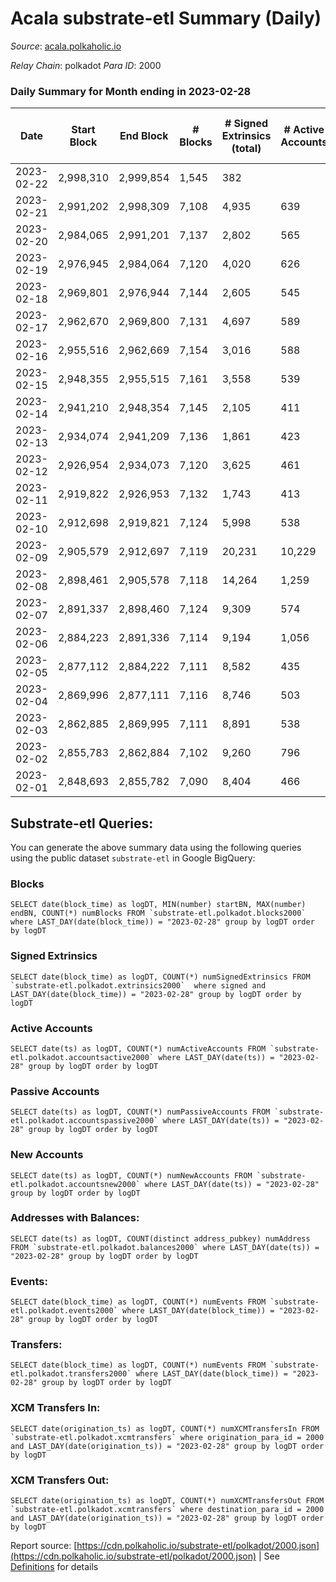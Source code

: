 # Acala substrate-etl Summary (Daily)

_Source_: [acala.polkaholic.io](https://acala.polkaholic.io)

*Relay Chain*: polkadot
*Para ID*: 2000



### Daily Summary for Month ending in 2023-02-28


| Date | Start Block | End Block | # Blocks | # Signed Extrinsics (total) | # Active Accounts | # Passive | # New | # Addresses with Balances | # Events | # Transfers | # XCM Transfers In | # XCM Transfers Out | Issues | 
| ---- | ----------- | --------- | -------- | --------------------------- | ----------------- | --------- | ----- | ------------------------- | -------- | ----------- | ------------------ | ------------------- | ------ |
| 2023-02-22 | 2,998,310 | 2,999,854 | 1,545 | 382 |  |  |  |  | 12,527 | 392 ($407,791.80) |   |   |  |
| 2023-02-21 | 2,991,202 | 2,998,309 | 7,108 | 4,935 | 639 | 2,222 | 59 | 157,713 | 82,356 | 5,102 ($1,233,691.48) |   |   |  |
| 2023-02-20 | 2,984,065 | 2,991,201 | 7,137 | 2,802 | 565 | 87 | 54 | 157,662 | 66,646 | 2,764 ($2,251,619.08) |   |   |  |
| 2023-02-19 | 2,976,945 | 2,984,064 | 7,120 | 4,020 | 626 | 1,252 | 50 | 157,616 | 75,787 | 4,165 ($977,296.76) |   |   |  |
| 2023-02-18 | 2,969,801 | 2,976,944 | 7,144 | 2,605 | 545 | 92 | 61 | 157,576 | 65,318 | 2,618 ($680,154.05) |   |   |  |
| 2023-02-17 | 2,962,670 | 2,969,800 | 7,131 | 4,697 | 589 | 1,998 | 57 | 157,525 | 80,007 | 4,655 ($1,122,121.69) |   |   |  |
| 2023-02-16 | 2,955,516 | 2,962,669 | 7,154 | 3,016 | 588 | 86 | 59 | 157,471 | 68,426 | 3,023 ($1,454,737.14) | 195 ($151,010.22) | 178 ($179,898.97) |  |
| 2023-02-15 | 2,948,355 | 2,955,515 | 7,161 | 3,558 | 539 | 1,702 | 56 | 157,413 | 69,895 | 3,192 ($1,108,999.77) | 113 ($69,963.72) | 107 ($70,205.10) |  |
| 2023-02-14 | 2,941,210 | 2,948,354 | 7,145 | 2,105 | 411 | 96 | 57 | 157,442 | 60,003 | 1,849 ($671,093.32) | 126 ($95,923.49) | 150 ($132,281.65) |  |
| 2023-02-13 | 2,934,074 | 2,941,209 | 7,136 | 1,861 | 423 | 99 | 56 | 157,388 | 58,184 | 1,705 ($635,025.23) | 130 ($141,880.90) | 113 ($92,741.71) |  |
| 2023-02-12 | 2,926,954 | 2,934,073 | 7,120 | 3,625 | 461 | 1,643 | 37 | 157,338 | 70,711 | 3,465 ($523,629.19) | 120 ($261,432.17) | 90 ($257,118.35) |  |
| 2023-02-11 | 2,919,822 | 2,926,953 | 7,132 | 1,743 | 413 | 84 | 53 | 157,309 | 56,918 | 1,470 ($1,265,223.79) | 98 ($143,459.01) | 89 ($122,987.85) |  |
| 2023-02-10 | 2,912,698 | 2,919,821 | 7,124 | 5,998 | 538 | 1,066 | 46 | 157,265 | 81,061 | 2,758 ($556,568.44) | 101 ($72,610.08) | 111 ($155,484.63) |  |
| 2023-02-09 | 2,905,579 | 2,912,697 | 7,119 | 20,231 | 10,229 | 77 | 55 | 157,226 | 176,240 | 13,351 ($1,956,158.89) | 242 ($132,449.58) | 252 ($290,249.83) |  |
| 2023-02-08 | 2,898,461 | 2,905,578 | 7,118 | 14,264 | 1,259 | 4,367 | 46 | 166,618 | 130,939 | 6,727 ($15,652,559.20) | 85 ($144,552.47) | 108 ($228,236.75) |  |
| 2023-02-07 | 2,891,337 | 2,898,460 | 7,124 | 9,309 | 574 | 99 | 52 | 167,225 | 98,005 | 2,470 ($1,142,231.54) | 174 ($151,685.07) | 186 ($118,073.88) |  |
| 2023-02-06 | 2,884,223 | 2,891,336 | 7,114 | 9,194 | 1,056 | 70 | 36 | 167,184 | 95,363 | 2,143 ($602,734.27) | 134 ($52,463.79) | 125 ($43,984.42) |  |
| 2023-02-05 | 2,877,112 | 2,884,222 | 7,111 | 8,582 | 435 | 69 | 36 | 167,782 | 92,057 | 1,836 ($510,673.32) | 143 ($65,485.99) | 148 ($94,337.65) |  |
| 2023-02-04 | 2,869,996 | 2,877,111 | 7,116 | 8,746 | 503 | 71 | 47 | 167,752 | 92,877 | 1,975 ($901,417.49) | 84 ($49,307.93) | 118 ($70,196.85) |  |
| 2023-02-03 | 2,862,885 | 2,869,995 | 7,111 | 8,891 | 538 | 92 | 49 | 167,709 | 94,507 | 2,183 ($1,382,961.23) | 146 ($135,860.77) | 154 ($126,758.61) |  |
| 2023-02-02 | 2,855,783 | 2,862,884 | 7,102 | 9,260 | 796 | 105 | 64 | 167,673 | 96,923 | 2,562 ($1,468,627.52) | 90 ($51,221.19) | 147 ($166,073.33) |  |
| 2023-02-01 | 2,848,693 | 2,855,782 | 7,090 | 8,404 | 466 | 93 | 38 | 167,618 | 89,967 | 1,535 ($500,345.03) | 76 ($38,756.30) | 99 ($127,754.61) |  |

## Substrate-etl Queries:
You can generate the above summary data using the following queries using the public dataset `substrate-etl` in Google BigQuery:


### Blocks
```
SELECT date(block_time) as logDT, MIN(number) startBN, MAX(number) endBN, COUNT(*) numBlocks FROM `substrate-etl.polkadot.blocks2000`  where LAST_DAY(date(block_time)) = "2023-02-28" group by logDT order by logDT
```


### Signed Extrinsics
```
SELECT date(block_time) as logDT, COUNT(*) numSignedExtrinsics FROM `substrate-etl.polkadot.extrinsics2000`  where signed and LAST_DAY(date(block_time)) = "2023-02-28" group by logDT order by logDT
```


### Active Accounts
```
SELECT date(ts) as logDT, COUNT(*) numActiveAccounts FROM `substrate-etl.polkadot.accountsactive2000` where LAST_DAY(date(ts)) = "2023-02-28" group by logDT order by logDT
```


### Passive Accounts
```
SELECT date(ts) as logDT, COUNT(*) numPassiveAccounts FROM `substrate-etl.polkadot.accountspassive2000` where LAST_DAY(date(ts)) = "2023-02-28" group by logDT order by logDT
```


### New Accounts
```
SELECT date(ts) as logDT, COUNT(*) numNewAccounts FROM `substrate-etl.polkadot.accountsnew2000` where LAST_DAY(date(ts)) = "2023-02-28" group by logDT order by logDT
```


### Addresses with Balances:
```
SELECT date(ts) as logDT, COUNT(distinct address_pubkey) numAddress FROM `substrate-etl.polkadot.balances2000` where LAST_DAY(date(ts)) = "2023-02-28" group by logDT order by logDT
```


### Events:
```
SELECT date(block_time) as logDT, COUNT(*) numEvents FROM `substrate-etl.polkadot.events2000` where LAST_DAY(date(block_time)) = "2023-02-28" group by logDT order by logDT
```


### Transfers:
```
SELECT date(block_time) as logDT, COUNT(*) numEvents FROM `substrate-etl.polkadot.transfers2000` where LAST_DAY(date(block_time)) = "2023-02-28" group by logDT order by logDT
```


### XCM Transfers In:
```
SELECT date(origination_ts) as logDT, COUNT(*) numXCMTransfersIn FROM `substrate-etl.polkadot.xcmtransfers` where origination_para_id = 2000 and LAST_DAY(date(origination_ts)) = "2023-02-28" group by logDT order by logDT
```


### XCM Transfers Out:
```
SELECT date(origination_ts) as logDT, COUNT(*) numXCMTransfersOut FROM `substrate-etl.polkadot.xcmtransfers` where destination_para_id = 2000 and LAST_DAY(date(origination_ts)) = "2023-02-28" group by logDT order by logDT
```



Report source: [https://cdn.polkaholic.io/substrate-etl/polkadot/2000.json](https://cdn.polkaholic.io/substrate-etl/polkadot/2000.json) | See [Definitions](/DEFINITIONS.md) for details
